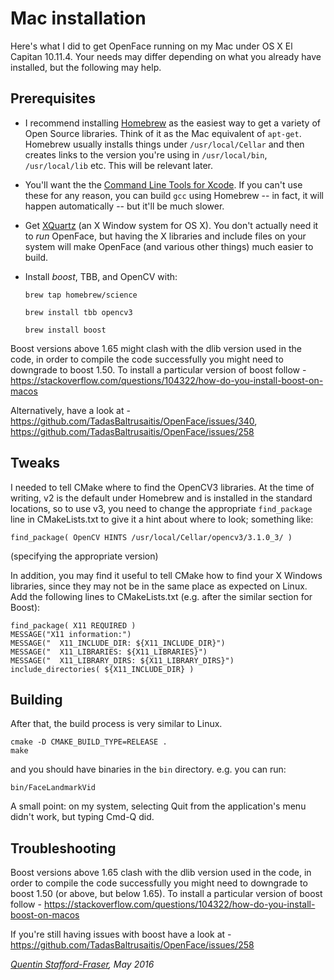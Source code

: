 # Mac installation

Here's what I did to get OpenFace running on my Mac under OS X El Capitan 10.11.4.  Your needs may differ depending on what you already have installed, but the following may help.

## Prerequisites

* I recommend installing [Homebrew](http://brew.sh) as the easiest way to get a variety of Open Source libraries.  Think of it as the Mac equivalent of `apt-get`.  Homebrew usually installs things under `/usr/local/Cellar` and then creates links to the version you're using in `/usr/local/bin`, `/usr/local/lib` etc.  This will be relevant later.

* You'll want the the [Command Line Tools for Xcode](https://developer.apple.com/downloads/). If you can't use these for any reason, you can build `gcc` using Homebrew -- in fact, it will happen automatically -- but it'll be much slower.

* Get [XQuartz](https://www.xquartz.org) (an X Window system for OS X).  You don't actually need it to *run* OpenFace, but having the X libraries and include files on your system will make OpenFace (and various other things) much easier to build.

* Install *boost*, TBB, and OpenCV with:

    `brew tap homebrew/science`

    `brew install tbb opencv3`

    `brew install boost`

Boost versions above 1.65 might clash with the dlib version used in the code, in order to compile the code successfully you might need to downgrade to boost 1.50. To install a particular version of boost follow - https://stackoverflow.com/questions/104322/how-do-you-install-boost-on-macos

Alternatively, have a look at - https://github.com/TadasBaltrusaitis/OpenFace/issues/340, https://github.com/TadasBaltrusaitis/OpenFace/issues/258

## Tweaks

I needed to tell CMake where to find the OpenCV3 libraries.  At the time of writing, v2 is the default under Homebrew and is installed in the standard locations, so to use v3, you need to change the appropriate `find_package` line in CMakeLists.txt to give it a hint about where to look; something like:

    find_package( OpenCV HINTS /usr/local/Cellar/opencv3/3.1.0_3/ )

(specifying the appropriate version)

In addition, you may find it useful to tell CMake how to find your X Windows libraries, since they may not be in the same place as expected on Linux.  Add the following lines to CMakeLists.txt (e.g. after the similar section for Boost):

    find_package( X11 REQUIRED )
    MESSAGE("X11 information:")
    MESSAGE("  X11_INCLUDE_DIR: ${X11_INCLUDE_DIR}")
    MESSAGE("  X11_LIBRARIES: ${X11_LIBRARIES}")
    MESSAGE("  X11_LIBRARY_DIRS: ${X11_LIBRARY_DIRS}")
    include_directories( ${X11_INCLUDE_DIR} )

## Building

After that, the build process is very similar to Linux.

    cmake -D CMAKE_BUILD_TYPE=RELEASE .
    make

and you should have binaries in the `bin` directory. e.g. you can run:

    bin/FaceLandmarkVid

A small point: on my system, selecting Quit from the application's menu didn't work, but typing Cmd-Q did.

## Troubleshooting

Boost versions above 1.65 clash with the dlib version used in the code, in order to compile the code successfully you might need to downgrade to boost 1.50 (or above, but below 1.65). To install a particular version of boost follow - https://stackoverflow.com/questions/104322/how-do-you-install-boost-on-macos

If you're still having issues with boost have a look at - https://github.com/TadasBaltrusaitis/OpenFace/issues/258

*[Quentin Stafford-Fraser](http://quentinsf.com), May 2016*


